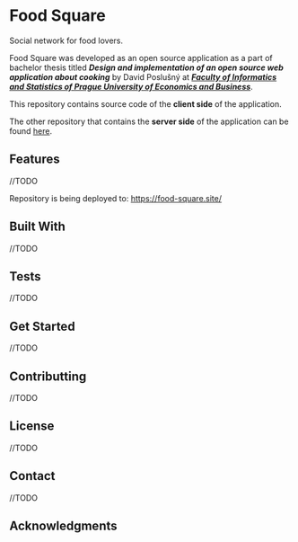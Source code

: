 # Food Square
Social network for food lovers.

Food Square was developed as an open source application as a part of bachelor thesis titled ***Design and implementation of an open source web application about cooking*** by David Poslušný at [***Faculty of Informatics and Statistics of Prague University of Economics and Business***](https://fis.vse.cz).

This repository contains source code of the **client side** of the application. 

The other repository that contains the **server side** of the application can be found [here](https://github.com/itsDaiton/food-square-api).

## Features

//TODO

Repository is being deployed to: https://food-square.site/

## Built With

//TODO

## Tests

//TODO

## Get Started

//TODO

## Contributting

//TODO

## License

//TODO

## Contact

//TODO

## Acknowledgments
